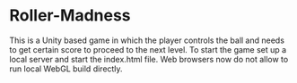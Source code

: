 # Roller-Madness
This is a Unity based game in which the player controls the ball and needs to get certain score to proceed to the next level.
To start the game set up a local server and start the index.html file.
Web browsers now do not allow to run local WebGL build directly.
